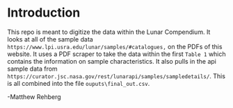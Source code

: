 # Introduction

This repo is meant to digitize the data within the Lunar Compendium. It looks at all of the sample data `https://www.lpi.usra.edu/lunar/samples/#catalogues,` on the PDFs of this website. It uses a PDF scraper to take the data within the first `Table 1` which contains the information on sample characteristics. It also pulls in the api sample data from `https://curator.jsc.nasa.gov/rest/lunarapi/samples/sampledetails/`. This is all combined into the file `ouputs\final_out.csv`. 

-Matthew Rehberg